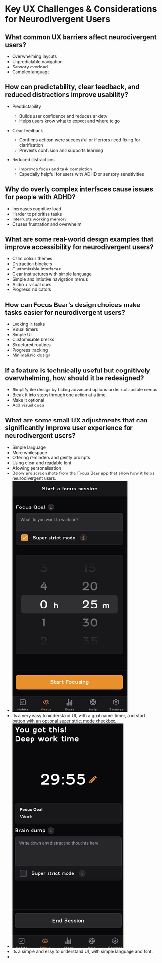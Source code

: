 # Key UX Challenges & Considerations for Neurodivergent Users

## What common UX barriers affect neurodivergent users?
- Overwhelming layouts
- Unpredictable navigation
- Sensory overload
- Complex language

## How can predictability, clear feedback, and reduced distractions improve usability?
- Preddictability
  - Builds user confidence and reduces anxiety
  - Helps users know what to expect and where to go

- Clear feedback
  - Confirms actiosn were successful or if errors need fixing for clarification
  - Prevents confusion and supports learning

- Reduced distractions
  - Improves focus and task completion
  - Especially helpful for users with ADHD or sensory sensitivities

## Why do overly complex interfaces cause issues for people with ADHD?
- Increases cognitive load
- Harder to prioritise tasks
- Interrupts working memory
- Causes frustration and overwhelm

## What are some real-world design examples that improve accessibility for neurodivergent users?
- Calm colour themes
- Distraction blockers
- Customisable interfaces
- Clear instructures with simple language
- Simple and intiutive navigation menus
- Audio + visual cues
- Progress indicators

## How can Focus Bear’s design choices make tasks easier for neurodivergent users?
- Locking in tasks
- Visual timers
- Simple UI
- Customisable breaks
- Structured routines
- Progress tracking
- Minimalistic design

## If a feature is technically useful but cognitively overwhelming, how should it be redesigned?
- Simplify the design by hiding advanced options under collapsible menus
- Break it into steps through one action at a time.
- Make it optional
- Add visual cues

## What are some small UX adjustments that can significantly improve user experience for neurodivergent users?
- Simple language
- More whitespace
- Offering reminders and gently prompts
- Using clear and readable font
- Allowing personalisation
- Below are screenshots from the Focus Bear app that show how it helps neurodivergent users.
- ![Screenshot of how to set up a focus mode](image-18.png)
- Its a very easy to understand UI, with a goal name, timer, and start button with an optional super strict mode checkbox.
- ![Screenshot of focus mode screen](image-17.png)
- Its a simple and easy to understand UI, with simple language and font.
- 